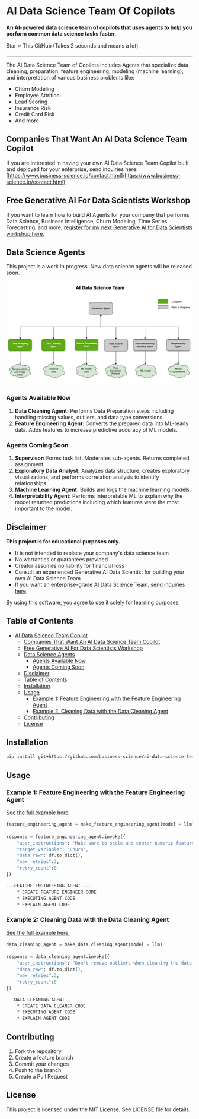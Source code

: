# AI Data Science Team Of Copilots

**An AI-powered data science team of copilots that uses agents to help you perform common data science tasks faster**.

Star ⭐ This GitHub (Takes 2 seconds and means a lot).

---

The AI Data Science Team of Copilots includes Agents that specialize data cleaning, preparation, feature engineering, modeling (machine learning), and interpretation of various business problems like:

- Churn Modeling
- Employee Attrition
- Lead Scoring
- Insurance Risk
- Credit Card Risk
- And more

## Companies That Want An AI Data Science Team Copilot

If you are interested in having your own AI Data Science Team Copilot built and deployed for your enterprise, send inquiries here: [https://www.business-science.io/contact.html](https://www.business-science.io/contact.html)

## Free Generative AI For Data Scientists Workshop

If you want to learn how to build AI Agents for your company that performs Data Science, Business Intelligence, Churn Modeling, Time Series Forecasting, and more, [register for my next Generative AI for Data Scientists workshop here.](https://learn.business-science.io/ai-register)

## Data Science Agents

This project is a work in progress. New data science agents will be released soon.

![Data Science Team](/img/ai_data_science_team.jpg)

### Agents Available Now

1. **Data Cleaning Agent:** Performs Data Preparation steps including handling missing values, outliers, and data type conversions.
2. **Feature Engineering Agent:** Converts the prepared data into ML-ready data. Adds features to increase predictive accuracy of ML models.

### Agents Coming Soon

1. **Supervisor:** Forms task list. Moderates sub-agents. Returns completed assignment. 
2. **Exploratory Data Analyst:** Analyzes data structure, creates exploratory visualizations, and performs correlation analysis to identify relationships.
3. **Machine Learning Agent:** Builds and logs the machine learning models.
4. **Interpretability Agent:** Performs Interpretable ML to explain why the model returned predictions including which features were the most important to the model.

## Disclaimer

**This project is for educational purposes only.**

- It is not intended to replace your company's data science team
- No warranties or guarantees provided
- Creator assumes no liability for financial loss
- Consult an experienced Generative AI Data Scientist for building your own AI Data Science Team
- If you want an enterprise-grade AI Data Science Team, [send inquiries here](https://www.business-science.io/contact.html). 

By using this software, you agree to use it solely for learning purposes.

## Table of Contents

- [AI Data Science Team Copilot](#ai-data-science-team-copilot)
  - [Companies That Want An AI Data Science Team Copilot](#companies-that-want-an-ai-data-science-team-copilot)
  - [Free Generative AI For Data Scientists Workshop](#free-generative-ai-for-data-scientists-workshop)
  - [Data Science Agents](#data-science-agents)
    - [Agents Available Now](#agents-available-now)
    - [Agents Coming Soon](#agents-coming-soon)
  - [Disclaimer](#disclaimer)
  - [Table of Contents](#table-of-contents)
  - [Installation](#installation)
  - [Usage](#usage)
    - [Example 1: Feature Engineering with the Feature Engineering Agent](#example-1-feature-engineering-with-the-feature-engineering-agent)
    - [Example 2: Cleaning Data with the Data Cleaning Agent](#example-2-cleaning-data-with-the-data-cleaning-agent)
  - [Contributing](#contributing)
  - [License](#license)

## Installation

``` bash
pip install git+https://github.com/business-science/ai-data-science-team.git --upgrade
```

## Usage

### Example 1: Feature Engineering with the Feature Engineering Agent

[See the full example here.](/examples/feature_engineering_agent.ipynb)

``` python
feature_engineering_agent = make_feature_engineering_agent(model = llm)

response = feature_engineering_agent.invoke({
    "user_instructions": "Make sure to scale and center numeric features",
    "target_variable": "Churn",
    "data_raw": df.to_dict(),
    "max_retries":3, 
    "retry_count":0
})
```

``` bash
---FEATURE ENGINEERING AGENT----
    * CREATE FEATURE ENGINEER CODE
    * EXECUTING AGENT CODE
    * EXPLAIN AGENT CODE
```

### Example 2: Cleaning Data with the Data Cleaning Agent

[See the full example here.](/examples/data_cleaning_agent.ipynb) 

``` python
data_cleaning_agent = make_data_cleaning_agent(model = llm)

response = data_cleaning_agent.invoke({
    "user_instructions": "Don't remove outliers when cleaning the data.",
    "data_raw": df.to_dict(),
    "max_retries":3, 
    "retry_count":0
})
```

``` bash
---DATA CLEANING AGENT----
    * CREATE DATA CLEANER CODE
    * EXECUTING AGENT CODE
    * EXPLAIN AGENT CODE
```

## Contributing

1. Fork the repository
2. Create a feature branch
3. Commit your changes
4. Push to the branch
5. Create a Pull Request

## License

This project is licensed under the MIT License. See LICENSE file for details. 

